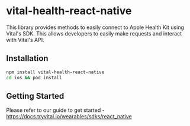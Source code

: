 # vital-health-react-native

This library provides methods to easily connect to Apple Health Kit using Vital's SDK. This allows developers to easily make requests and interact with Vital's API.

## Installation

```sh
npm install vital-health-react-native
cd ios && pod install

```
## Getting Started

Please refer to our guide to get started - https://docs.tryvital.io/wearables/sdks/react_native 